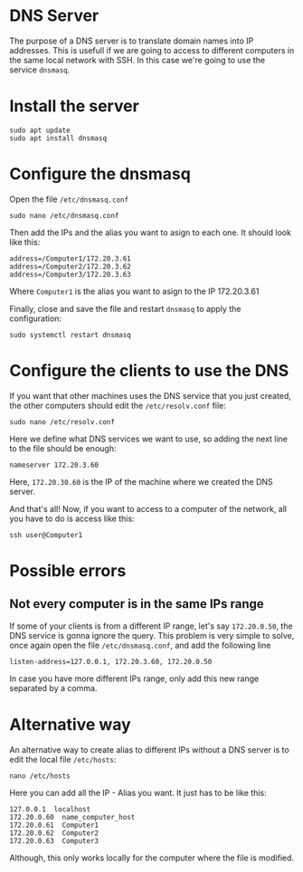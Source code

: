 # DNS Server

The purpose of a DNS server is to translate domain names into IP addresses. This is usefull if we are going to access to different computers in the same local network with SSH. In this case we're going to use the service `dnsmasq`.

# Install the server

```
sudo apt update
sudo apt install dnsmasq
```

# Configure the dnsmasq
Open the file `/etc/dnsmasq.conf`
```
sudo nano /etc/dnsmasq.conf
```
Then add the IPs and the alias you want to asign to each one. It should look like this:
```
address=/Computer1/172.20.3.61
address=/Computer2/172.20.3.62
address=/Computer3/172.20.3.63
```
Where `Computer1` is the alias you want to asign to the IP 172.20.3.61

Finally, close and save the file and restart `dnsmasq` to apply the configuration:
```
sudo systemctl restart dnsmasq
```

# Configure the clients to use the DNS
If you want that other machines uses the DNS service that you just created, the other computers should edit the `/etc/resolv.conf` file:
```
sudo nano /etc/resolv.conf
```

Here we define what DNS services we want to use, so adding the next line to the file should be enough:
```
nameserver 172.20.3.60
```
Here, `172.20.30.60` is the IP of the machine where we created the DNS server.

And that's all! Now, if you want to access to a computer of the network, all you have to do is access like this:
```
ssh user@Computer1
```

# Possible errors

Not every computer is in the same IPs range
------------------------------------------
If some of your clients is from a different IP range, let's say `172.20.0.50`, the DNS service is gonna ignore the query. This problem is very simple to solve, once again open the file `/etc/dnsmasq.conf`, and add the following line
```
listen-address=127.0.0.1, 172.20.3.60, 172.20.0.50
```
In case you have more different IPs range, only add this new range separated by a comma.




# Alternative way

An alternative way to create alias to different IPs without a DNS server is to edit the local file `/etc/hosts`:
```
nano /etc/hosts
```
Here you can add all the IP - Alias you want. It just has to be like this:
```
127.0.0.1  localhost
172.20.0.60  name_computer_host
172.20.0.61  Computer1
172.20.0.62  Computer2
172.20.0.63  Computer3
```
Although, this only works locally for the computer where the file is modified.
